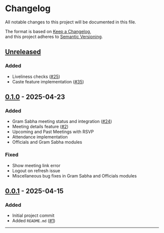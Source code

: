 # Changelog

All notable changes to this project will be documented in this file.

The format is based on [Keep a Changelog](https://keepachangelog.com/en/1.0.0/),  
and this project adheres to [Semantic Versioning](https://semver.org/).

## [Unreleased]

### Added

- Liveliness checks ([#25](https://github.com/EmpowerPanchayat/eGramSabha/pull/25))
- Caste feature implementation ([#35](https://github.com/EmpowerPanchayat/eGramSabha/pull/35))

## [0.1.0] - 2025-04-23

### Added

- Gram Sabha meeting status and integration ([#24](https://github.com/EmpowerPanchayat/eGramSabha/pull/24))
- Meeting details feature ([#2](https://github.com/EmpowerPanchayat/eGramSabha/pull/2))
- Upcoming and Past Meetings with RSVP
- Attendance implementation
- Officials and Gram Sabha modules

### Fixed

- Show meeting link error
- Logout on refresh issue
- Miscellaneous bug fixes in Gram Sabha and Officials modules

## [0.0.1] - 2025-04-15

### Added

- Initial project commit
- Added `README.md` ([#1](https://github.com/EmpowerPanchayat/eGramSabha/pull/1))

---

[Unreleased]: https://github.com/EmpowerPanchayat/eGramSabha/compare/0.1.0...HEAD  
[0.1.0]: https://github.com/EmpowerPanchayat/eGramSabha/compare/0.0.1...0.1.0  
[0.0.1]: https://github.com/EmpowerPanchayat/eGramSabha/releases/tag/0.0.1
